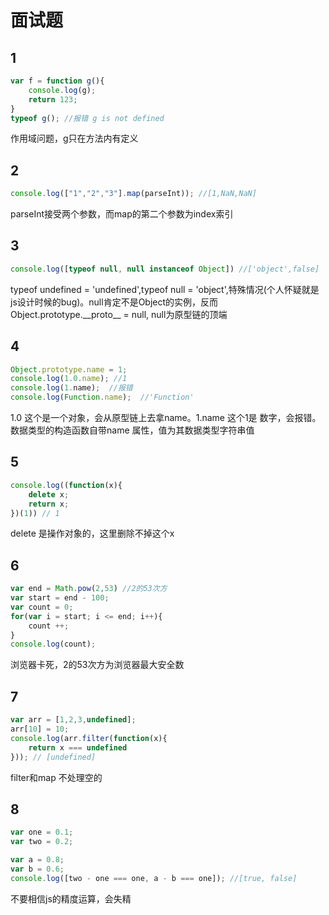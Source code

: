 # 面试题

##  1
```js
var f = function g(){
    console.log(g);
    return 123;
}
typeof g(); //报错 g is not defined
```
作用域问题，g只在方法内有定义

##  2
```js
console.log(["1","2","3"].map(parseInt)); //[1,NaN,NaN]
```  
parseInt接受两个参数，而map的第二个参数为index索引

##  3
```js
console.log([typeof null, null instanceof Object]) //['object',false]
``` 
typeof undefined = 'undefined',typeof null = 'object',特殊情况(个人怀疑就是js设计时候的bug)。null肯定不是Object的实例，反而Object.prototype.\_\_proto\_\_ = null, null为原型链的顶端

##  4
```js
Object.prototype.name = 1;
console.log(1.0.name); //1
console.log(1.name);  //报错
console.log(Function.name);  //'Function'
``` 
1.0 这个是一个对象，会从原型链上去拿name。1.name 这个1是 数字，会报错。数据类型的构造函数自带name 属性，值为其数据类型字符串值 

##  5
```js
console.log((function(x){
    delete x;
    return x;
})(1)) // 1
``` 
delete 是操作对象的，这里删除不掉这个x 

##  6
```js
var end = Math.pow(2,53) //2的53次方
var start = end - 100;
var count = 0;
for(var i = start; i <= end; i++){
    count ++;
}
console.log(count);
``` 
浏览器卡死，2的53次方为浏览器最大安全数

##  7
```js
var arr = [1,2,3,undefined];
arr[10] = 10;
console.log(arr.filter(function(x){
    return x === undefined
})); // [undefined]
``` 
filter和map 不处理空的

##  8
```js
var one = 0.1;
var two = 0.2;

var a = 0.8;
var b = 0.6;
console.log([two - one === one, a - b === one]); //[true, false]
``` 
不要相信js的精度运算，会失精